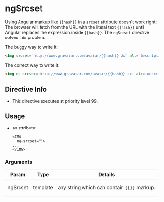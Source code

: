 



# ngSrcset








Using Angular markup like `{{hash}}` in a `srcset` attribute doesn't
work right: The browser will fetch from the URL with the literal
text `{{hash}}` until Angular replaces the expression inside
`{{hash}}`. The `ngSrcset` directive solves this problem.

The buggy way to write it:
```html
<img srcset="http://www.gravatar.com/avatar/{{hash}} 2x" alt="Description"/>
```

The correct way to write it:
```html
<img ng-srcset="http://www.gravatar.com/avatar/{{hash}} 2x" alt="Description" />
```








## Directive Info


* This directive executes at priority level 99.


## Usage



* as attribute:
    ```
    <IMG
      ng-srcset="">
    ...
    </IMG>
    ```




### Arguments

| Param | Type | Details |
| :--: | :--: | :--: |
| ngSrcset | template | <p>any string which can contain <code>{{}}</code> markup.</p>  |




